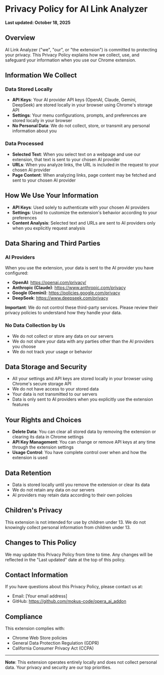 # Privacy Policy for AI Link Analyzer

**Last updated: October 18, 2025**

## Overview

AI Link Analyzer ("we", "our", or "the extension") is committed to protecting your privacy. This Privacy Policy explains how we collect, use, and safeguard your information when you use our Chrome extension.

## Information We Collect

### Data Stored Locally
- **API Keys**: Your AI provider API keys (OpenAI, Claude, Gemini, DeepSeek) are stored locally in your browser using Chrome's storage API
- **Settings**: Your menu configurations, prompts, and preferences are stored locally in your browser
- **No Personal Data**: We do not collect, store, or transmit any personal information about you

### Data Processed
- **Selected Text**: When you select text on a webpage and use our extension, that text is sent to your chosen AI provider
- **URLs**: When you analyze links, the URL is included in the request to your chosen AI provider
- **Page Content**: When analyzing links, page content may be fetched and sent to your chosen AI provider

## How We Use Your Information

- **API Keys**: Used solely to authenticate with your chosen AI providers
- **Settings**: Used to customize the extension's behavior according to your preferences
- **Content Analysis**: Selected text and URLs are sent to AI providers only when you explicitly request analysis

## Data Sharing and Third Parties

### AI Providers
When you use the extension, your data is sent to the AI provider you have configured:
- **OpenAI**: https://openai.com/privacy/
- **Anthropic (Claude)**: https://www.anthropic.com/privacy
- **Google (Gemini)**: https://policies.google.com/privacy
- **DeepSeek**: https://www.deepseek.com/privacy

**Important**: We do not control these third-party services. Please review their privacy policies to understand how they handle your data.

### No Data Collection by Us
- We do not collect or store any data on our servers
- We do not share your data with any parties other than the AI providers you choose
- We do not track your usage or behavior

## Data Storage and Security

- All your settings and API keys are stored locally in your browser using Chrome's secure storage API
- We do not have access to your stored data
- Your data is not transmitted to our servers
- Data is only sent to AI providers when you explicitly use the extension features

## Your Rights and Choices

- **Delete Data**: You can clear all stored data by removing the extension or clearing its data in Chrome settings
- **API Key Management**: You can change or remove API keys at any time through the extension settings
- **Usage Control**: You have complete control over when and how the extension is used

## Data Retention

- Data is stored locally until you remove the extension or clear its data
- We do not retain any data on our servers
- AI providers may retain data according to their own policies

## Children's Privacy

This extension is not intended for use by children under 13. We do not knowingly collect personal information from children under 13.

## Changes to This Policy

We may update this Privacy Policy from time to time. Any changes will be reflected in the "Last updated" date at the top of this policy.

## Contact Information

If you have questions about this Privacy Policy, please contact us at:
- Email: [Your email address]
- GitHub: https://github.com/mokus-code/opera_ai_addon

## Compliance

This extension complies with:
- Chrome Web Store policies
- General Data Protection Regulation (GDPR)
- California Consumer Privacy Act (CCPA)

---

**Note**: This extension operates entirely locally and does not collect personal data. Your privacy and security are our top priorities.
